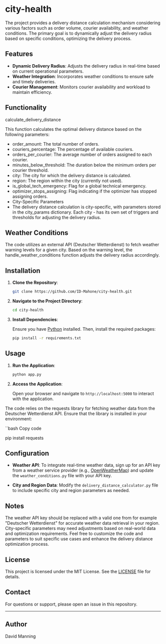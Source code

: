 # city-health

The project provides a delivery distance calculation mechanism considering various factors such as order volume, courier availability, and weather conditions. The primary goal is to dynamically adjust the delivery radius based on specific conditions, optimizing the delivery process.

## Features

- **Dynamic Delivery Radius**: Adjusts the delivery radius in real-time based on current operational parameters.
- **Weather Integration**: Incorporates weather conditions to ensure safe and timely deliveries.
- **Courier Management**: Monitors courier availability and workload to maintain efficiency.

## Functionality
calculate_delivery_distance

This function calculates the optimal delivery distance based on the following parameters:

- order_amount: The total number of orders.
- couriers_percentage: The percentage of available couriers.
- orders_per_courier: The average number of orders assigned to each courier.
- minutes_below_threshold: The duration below the minimum orders per courier threshold.
- city: The city for which the delivery distance is calculated.
- region: The region within the city (currently not used).
- is_global_tech_emergency: Flag for a global technical emergency.
- optimizer_stops_assigning: Flag indicating if the optimizer has stopped assigning orders.
- City-Specific Parameters
- The delivery distance calculation is city-specific, with parameters stored in the city_params dictionary. Each city - has its own set of triggers and thresholds for adjusting the delivery radius.

## Weather Conditions

The code utilizes an external API (Deutscher Wetterdienst) to fetch weather warning levels for a given city. Based on the warning level, the handle_weather_conditions function adjusts the delivery radius accordingly.

## Installation

1. **Clone the Repository**:

   ```bash
   git clone https://github.com/ID-Mahone/city-health.git
   ```

2. **Navigate to the Project Directory**:

   ```bash
   cd city-health
   ```

3. **Install Dependencies**:

   Ensure you have [Python](https://www.python.org/downloads/) installed. Then, install the required packages:

   ```bash
   pip install -r requirements.txt
   ```

## Usage

1. **Run the Application**:

   ```bash
   python app.py
   ```

2. **Access the Application**:

   Open your browser and navigate to `http://localhost:5000` to interact with the application.


The code relies on the requests library for fetching weather data from the Deutscher Wetterdienst API. Ensure that the library is installed in your environment:

``bash
Copy code

pip install requests

## Configuration

- **Weather API**: To integrate real-time weather data, sign up for an API key from a weather service provider (e.g., [OpenWeatherMap](https://openweathermap.org/api)) and update the `weather_conditions.py` file with your API key.

- **City and Region Data**: Modify the `delivery_distance_calculator.py` file to include specific city and region parameters as needed.


## Notes
The weather API key should be replaced with a valid one from for example "Deutscher Wetterdienst" for accurate weather data retrieval in your region.
City-specific parameters may need adjustments based on real-world data and optimization requirements.
Feel free to customize the code and parameters to suit specific use cases and enhance the delivery distance optimization process.

## License

This project is licensed under the MIT License. See the [LICENSE](LICENSE) file for details.

## Contact

For questions or support, please open an issue in this repository.

---


## Author
David Manning


